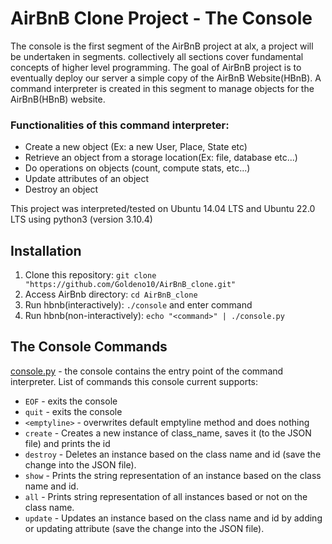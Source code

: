 # AirBnB Clone Project - The Console

The console is the first segment of the AirBnB project at alx, a project will be undertaken in segments.
collectively all sections cover fundamental concepts of higher level programming. The goal of AirBnB project is to eventually deploy our server a simple copy of the AirBnB Website(HBnB). 
A command interpreter is created in this segment to manage objects for the AirBnB(HBnB) website.

### Functionalities of this command interpreter:
- Create a new object (Ex: a new User, Place, State etc)
- Retrieve an object from a storage location(Ex: file, database etc...)
- Do operations on objects (count, compute stats, etc...)
- Update attributes of an object
- Destroy an object

This project was interpreted/tested on Ubuntu 14.04 LTS and Ubuntu 22.0 LTS using python3 (version 3.10.4)

## Installation
1. Clone this repository: `git clone "https://github.com/Goldeno10/AirBnB_clone.git"`
2. Access AirBnb directory: `cd AirBnB_clone`
3. Run hbnb(interactively): `./console` and enter command
4. Run hbnb(non-interactively): `echo "<command>" | ./console.py`

## The Console Commands
[console.py](https://github.com/Goldeno10/AirBnB_clone/blob/main/console.py) - the console contains the entry point of the command interpreter. List of commands this console current supports:

- `EOF` - exits the console
- `quit` - exits the console
- `<emptyline>` - overwrites default emptyline method and does nothing
- `create` - Creates a new instance of class_name, saves it (to the JSON file) and prints the id
- `destroy` - Deletes an instance based on the class name and id (save the change into the JSON file).
- `show` - Prints the string representation of an instance based on the class name and id.
- `all` - Prints string representation of all instances based or not on the class name.
- `update` - Updates an instance based on the class name and id by adding or updating attribute (save the change into the JSON file).
 
